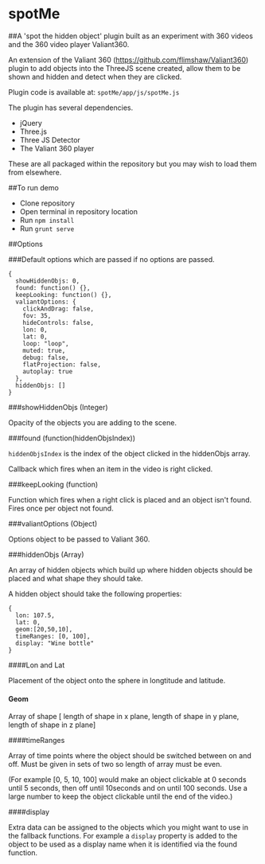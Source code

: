 # spotMe

##A 'spot the hidden object' plugin built as an experiment with 360 videos and the 360 video player Valiant360.

An extension of the Valiant 360 (https://github.com/flimshaw/Valiant360) plugin to add objects into the ThreeJS scene created, allow them to be shown and hidden and detect when they are clicked.

Plugin code is available at: ```spotMe/app/js/spotMe.js```

The plugin has several dependencies.

- jQuery
- Three.js
- Three JS Detector
- The Valiant 360 player

These are all packaged within the repository but you may wish to load them from elsewhere.

##To run demo

- Clone repository
- Open terminal in repository location
- Run ```npm install```
- Run ```grunt serve```


##Options

###Default options which are passed if no options are passed.

```
{
  showHiddenObjs: 0,
  found: function() {},
  keepLooking: function() {},
  valiantOptions: {
    clickAndDrag: false,
    fov: 35,
    hideControls: false,
    lon: 0,
    lat: 0,
    loop: "loop",
    muted: true,
    debug: false,
    flatProjection: false,
    autoplay: true
  },
  hiddenObjs: []
}
```

###showHiddenObjs (Integer)

Opacity of the objects you are adding to the scene.

###found (function(hiddenObjsIndex))

```hiddenObjsIndex``` is the index of the object clicked in the hiddenObjs array.

Callback which fires when an item in the video is right clicked.

###keepLooking (function)

Function which fires when a right click is placed and an object isn't found. Fires once per object not found.

###valiantOptions (Object)

Options object to be passed to Valiant 360.

###hiddenObjs (Array)

An array of hidden objects which build up where hidden objects should be placed and what shape they should take.

A hidden object should take the following properties:

```
{
  lon: 107.5,
  lat: 0,
  geom:[20,50,10],
  timeRanges: [0, 100],
  display: "Wine bottle"
}
```

####Lon and Lat

Placement of the object onto the sphere in longtitude and latitude.

#### Geom

Array of shape [ length of shape in x plane, length of shape in y plane, length of shape in z plane]

####timeRanges

Array of time points where the object should be switched between on and off. Must be given in sets of two so length of array must be even.

(For example [0, 5, 10, 100] would make an object clickable at 0 seconds until 5 seconds, then off until 10seconds and on until 100 seconds. Use a large number to keep the object clickable until the end of the video.)

####display

Extra data can be assigned to the objects which you might want to use in the fallback functions. For example a ```display``` property is added to the object to be used as a display name when it is identified via the found function.





